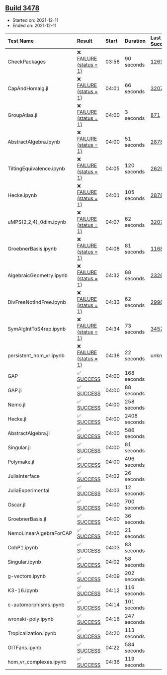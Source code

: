 ## [Build 3478](https://oscarci.mathematik.uni-kl.de/job/oscar-stable/3478/)

* Started on: 2021-12-11
* Ended on: 2021-12-11

| Test Name    | Result | Start | Duration | Last Success | First Failure |
|:-------------|:-------|:------|:---------|:-------------|:--------------|
| CheckPackages | ❌ [FAILURE (status = 1)](https://oscarci.mathematik.uni-kl.de/job/oscar-stable/3478/artifact/logs/build-3478/CheckPackages.log) | 03:58 | 90 seconds | [1263](https://oscarci.mathematik.uni-kl.de/job/oscar-stable/1263/) | [1264](https://oscarci.mathematik.uni-kl.de/job/oscar-stable/1264/) |
| CapAndHomalg.jl | ❌ [FAILURE (status = 1)](https://oscarci.mathematik.uni-kl.de/job/oscar-stable/3478/artifact/logs/build-3478/CapAndHomalg.jl.log) | 04:01 | 66 seconds | [3207](https://oscarci.mathematik.uni-kl.de/job/oscar-stable/3207/) | [3208](https://oscarci.mathematik.uni-kl.de/job/oscar-stable/3208/) |
| GroupAtlas.jl | ❌ [FAILURE (status = 1)](https://oscarci.mathematik.uni-kl.de/job/oscar-stable/3478/artifact/logs/build-3478/GroupAtlas.jl.log) | 04:00 | 3 seconds | [871](https://oscarci.mathematik.uni-kl.de/job/oscar-stable/871/) | [872](https://oscarci.mathematik.uni-kl.de/job/oscar-stable/872/) |
| AbstractAlgebra.ipynb | ❌ [FAILURE (status = 1)](https://oscarci.mathematik.uni-kl.de/job/oscar-stable/3478/artifact/logs/build-3478/AbstractAlgebra.ipynb.log) | 04:00 | 51 seconds | [2878](https://oscarci.mathematik.uni-kl.de/job/oscar-stable/2878/) | [2879](https://oscarci.mathematik.uni-kl.de/job/oscar-stable/2879/) |
| TiltingEquivalence.ipynb | ❌ [FAILURE (status = 1)](https://oscarci.mathematik.uni-kl.de/job/oscar-stable/3478/artifact/logs/build-3478/TiltingEquivalence.ipynb.log) | 04:05 | 120 seconds | [2629](https://oscarci.mathematik.uni-kl.de/job/oscar-stable/2629/) | [2630](https://oscarci.mathematik.uni-kl.de/job/oscar-stable/2630/) |
| Hecke.ipynb | ❌ [FAILURE (status = 1)](https://oscarci.mathematik.uni-kl.de/job/oscar-stable/3478/artifact/logs/build-3478/Hecke.ipynb.log) | 04:01 | 105 seconds | [2878](https://oscarci.mathematik.uni-kl.de/job/oscar-stable/2878/) | [2879](https://oscarci.mathematik.uni-kl.de/job/oscar-stable/2879/) |
| uMPS(2,2,4)_0dim.ipynb | ❌ [FAILURE (status = 1)](https://oscarci.mathematik.uni-kl.de/job/oscar-stable/3478/artifact/logs/build-3478/uMPS-2-2-4-_0dim.ipynb.log) | 04:07 | 62 seconds | [3207](https://oscarci.mathematik.uni-kl.de/job/oscar-stable/3207/) | [3208](https://oscarci.mathematik.uni-kl.de/job/oscar-stable/3208/) |
| GroebnerBasis.ipynb | ❌ [FAILURE (status = 1)](https://oscarci.mathematik.uni-kl.de/job/oscar-stable/3478/artifact/logs/build-3478/GroebnerBasis.ipynb.log) | 04:08 | 81 seconds | [1168](https://oscarci.mathematik.uni-kl.de/job/oscar-stable/1168/) | [1169](https://oscarci.mathematik.uni-kl.de/job/oscar-stable/1169/) |
| AlgebraicGeometry.ipynb | ❌ [FAILURE (status = 1)](https://oscarci.mathematik.uni-kl.de/job/oscar-stable/3478/artifact/logs/build-3478/AlgebraicGeometry.ipynb.log) | 04:32 | 88 seconds | [2326](https://oscarci.mathematik.uni-kl.de/job/oscar-stable/2326/) | [2327](https://oscarci.mathematik.uni-kl.de/job/oscar-stable/2327/) |
| DivFreeNotIndFree.ipynb | ❌ [FAILURE (status = 1)](https://oscarci.mathematik.uni-kl.de/job/oscar-stable/3478/artifact/logs/build-3478/DivFreeNotIndFree.ipynb.log) | 04:33 | 62 seconds | [2998](https://oscarci.mathematik.uni-kl.de/job/oscar-stable/2998/) | [2999](https://oscarci.mathematik.uni-kl.de/job/oscar-stable/2999/) |
| SymAlgIntToS4rep.ipynb | ❌ [FAILURE (status = 1)](https://oscarci.mathematik.uni-kl.de/job/oscar-stable/3478/artifact/logs/build-3478/SymAlgIntToS4rep.ipynb.log) | 04:34 | 73 seconds | [3457](https://oscarci.mathematik.uni-kl.de/job/oscar-stable/3457/) | [3458](https://oscarci.mathematik.uni-kl.de/job/oscar-stable/3458/) |
| persistent_hom_vr.ipynb | ❌ [FAILURE (status = 1)](https://oscarci.mathematik.uni-kl.de/job/oscar-stable/3478/artifact/logs/build-3478/persistent_hom_vr.ipynb.log) | 04:38 | 22 seconds | unknown | unknown |
| GAP | ✅ [SUCCESS](https://oscarci.mathematik.uni-kl.de/job/oscar-stable/3478/artifact/logs/build-3478/GAP.log) | 04:00 | 168 seconds |  |  |
| GAP.jl | ✅ [SUCCESS](https://oscarci.mathematik.uni-kl.de/job/oscar-stable/3478/artifact/logs/build-3478/GAP.jl.log) | 04:00 | 88 seconds |  |  |
| Nemo.jl | ✅ [SUCCESS](https://oscarci.mathematik.uni-kl.de/job/oscar-stable/3478/artifact/logs/build-3478/Nemo.jl.log) | 04:00 | 258 seconds |  |  |
| Hecke.jl | ✅ [SUCCESS](https://oscarci.mathematik.uni-kl.de/job/oscar-stable/3478/artifact/logs/build-3478/Hecke.jl.log) | 04:00 | 2408 seconds |  |  |
| AbstractAlgebra.jl | ✅ [SUCCESS](https://oscarci.mathematik.uni-kl.de/job/oscar-stable/3478/artifact/logs/build-3478/AbstractAlgebra.jl.log) | 04:00 | 586 seconds |  |  |
| Singular.jl | ✅ [SUCCESS](https://oscarci.mathematik.uni-kl.de/job/oscar-stable/3478/artifact/logs/build-3478/Singular.jl.log) | 04:00 | 81 seconds |  |  |
| Polymake.jl | ✅ [SUCCESS](https://oscarci.mathematik.uni-kl.de/job/oscar-stable/3478/artifact/logs/build-3478/Polymake.jl.log) | 04:00 | 496 seconds |  |  |
| JuliaInterface | ✅ [SUCCESS](https://oscarci.mathematik.uni-kl.de/job/oscar-stable/3478/artifact/logs/build-3478/JuliaInterface.log) | 04:02 | 26 seconds |  |  |
| JuliaExperimental | ✅ [SUCCESS](https://oscarci.mathematik.uni-kl.de/job/oscar-stable/3478/artifact/logs/build-3478/JuliaExperimental.log) | 04:03 | 12 seconds |  |  |
| Oscar.jl | ✅ [SUCCESS](https://oscarci.mathematik.uni-kl.de/job/oscar-stable/3478/artifact/logs/build-3478/Oscar.jl.log) | 04:00 | 700 seconds |  |  |
| GroebnerBasis.jl | ✅ [SUCCESS](https://oscarci.mathematik.uni-kl.de/job/oscar-stable/3478/artifact/logs/build-3478/GroebnerBasis.jl.log) | 04:00 | 36 seconds |  |  |
| NemoLinearAlgebraForCAP | ✅ [SUCCESS](https://oscarci.mathematik.uni-kl.de/job/oscar-stable/3478/artifact/logs/build-3478/NemoLinearAlgebraForCAP.log) | 04:00 | 21 seconds |  |  |
| CohP1.ipynb | ✅ [SUCCESS](https://oscarci.mathematik.uni-kl.de/job/oscar-stable/3478/artifact/logs/build-3478/CohP1.ipynb.log) | 04:03 | 83 seconds |  |  |
| Singular.ipynb | ✅ [SUCCESS](https://oscarci.mathematik.uni-kl.de/job/oscar-stable/3478/artifact/logs/build-3478/Singular.ipynb.log) | 04:02 | 58 seconds |  |  |
| g-vectors.ipynb | ✅ [SUCCESS](https://oscarci.mathematik.uni-kl.de/job/oscar-stable/3478/artifact/logs/build-3478/g-vectors.ipynb.log) | 04:09 | 202 seconds |  |  |
| K3-16.ipynb | ✅ [SUCCESS](https://oscarci.mathematik.uni-kl.de/job/oscar-stable/3478/artifact/logs/build-3478/K3-16.ipynb.log) | 04:12 | 116 seconds |  |  |
| c-automorphisms.ipynb | ✅ [SUCCESS](https://oscarci.mathematik.uni-kl.de/job/oscar-stable/3478/artifact/logs/build-3478/c-automorphisms.ipynb.log) | 04:14 | 101 seconds |  |  |
| wronski-poly.ipynb | ✅ [SUCCESS](https://oscarci.mathematik.uni-kl.de/job/oscar-stable/3478/artifact/logs/build-3478/wronski-poly.ipynb.log) | 04:16 | 247 seconds |  |  |
| Tropicalization.ipynb | ✅ [SUCCESS](https://oscarci.mathematik.uni-kl.de/job/oscar-stable/3478/artifact/logs/build-3478/Tropicalization.ipynb.log) | 04:20 | 113 seconds |  |  |
| GITFans.ipynb | ✅ [SUCCESS](https://oscarci.mathematik.uni-kl.de/job/oscar-stable/3478/artifact/logs/build-3478/GITFans.ipynb.log) | 04:22 | 584 seconds |  |  |
| hom_vr_complexes.ipynb | ✅ [SUCCESS](https://oscarci.mathematik.uni-kl.de/job/oscar-stable/3478/artifact/logs/build-3478/hom_vr_complexes.ipynb.log) | 04:36 | 119 seconds |  |  |
